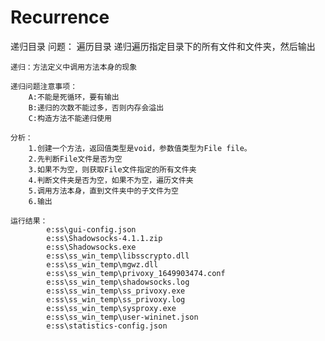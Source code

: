 # Recurrence
递归目录
问题：
    遍历目录
    递归遍历指定目录下的所有文件和文件夹，然后输出
    
    递归：方法定义中调用方法本身的现象
    
    递归问题注意事项：
        A:不能是死循环，要有输出
        B:递归的次数不能过多，否则内存会溢出
        C:构造方法不能递归使用
        
    分析：
        1.创建一个方法，返回值类型是void，参数值类型为File file。
        2.先判断File文件是否为空
        3.如果不为空，则获取File文件指定的所有文件夹
        4.判断文件夹是否为空，如果不为空，遍历文件夹
        5.调用方法本身，直到文件夹中的子文件为空
        6.输出

    运行结果：
            e:ss\gui-config.json
            e:ss\Shadowsocks-4.1.1.zip
            e:ss\Shadowsocks.exe
            e:ss\ss_win_temp\libsscrypto.dll
            e:ss\ss_win_temp\mgwz.dll
            e:ss\ss_win_temp\privoxy_1649903474.conf
            e:ss\ss_win_temp\shadowsocks.log
            e:ss\ss_win_temp\ss_privoxy.exe
            e:ss\ss_win_temp\ss_privoxy.log
            e:ss\ss_win_temp\sysproxy.exe
            e:ss\ss_win_temp\user-wininet.json
            e:ss\statistics-config.json
